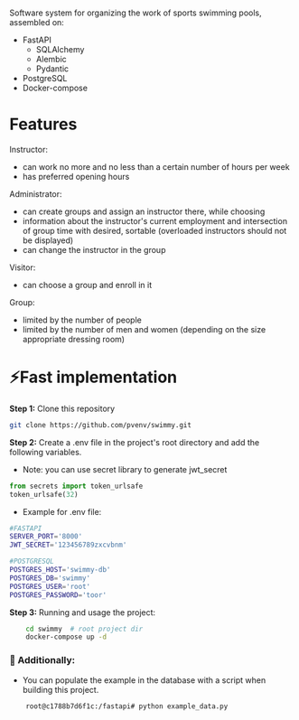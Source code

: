 <p align="center">
 <img src="https://user-images.githubusercontent.com/92352077/172070427-9e2e2519-e28f-4e81-ae86-5529de256622.png" alt=""/>
</p>

Software system for organizing the work of sports swimming pools, assembled on:

* FastAPI
  * SQLAlchemy
  * Alembic
  * Pydantic
* PostgreSQL
* Docker-compose


# Features

Instructor:
* can work no more and no less than a certain number of hours per week
* has preferred opening hours

Administrator:
* can create groups and assign an instructor there, while choosing
* information about the instructor's current employment and intersection of group time with desired, sortable (overloaded instructors should not be displayed)
* can change the instructor in the group

Visitor:
* can choose a group and enroll in it

Group:
* limited by the number of people
* limited by the number of men and women (depending on the size appropriate dressing room)


# ⚡Fast implementation

**Step 1:** Clone this repository
```bash
git clone https://github.com/pvenv/swimmy.git
```

**Step 2:** Create a .env file in the project's root directory and add the following variables.

* Note: you can use secret library to generate jwt_secret
```python
from secrets import token_urlsafe
token_urlsafe(32)
```
* Example for .env file:
```bash
#FASTAPI
SERVER_PORT='8000'
JWT_SECRET='123456789zxcvbnm'

#POSTGRESQL
POSTGRES_HOST='swimmy-db'
POSTGRES_DB='swimmy'
POSTGRES_USER='root'
POSTGRES_PASSWORD='toor'
```

**Step 3:** Running and usage the project:
```bash
    cd swimmy  # root project dir
    docker-compose up -d
```

### 🎉 Additionally:

* You can populate the example in the database with a script when building this project.
```bash
    root@c1788b7d6f1c:/fastapi# python example_data.py
```